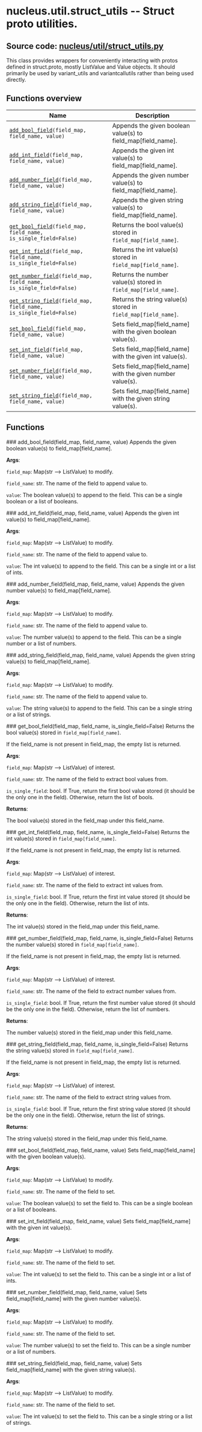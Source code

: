 # nucleus.util.struct_utils -- Struct proto utilities.
**Source code:** [nucleus/util/struct_utils.py](https://github.com/google/nucleus/tree/master/nucleus/util/struct_utils.py)
---
This class provides wrappers for conveniently interacting with protos defined
in struct.proto, mostly ListValue and Value objects. It should primarily be used
by variant_utils and variantcallutils rather than being used directly.

## Functions overview
Name | Description
-----|------------
[`add_bool_field`](#add_bool_field)`(field_map, field_name, value)` | Appends the given boolean value(s) to field_map[field_name].
[`add_int_field`](#add_int_field)`(field_map, field_name, value)` | Appends the given int value(s) to field_map[field_name].
[`add_number_field`](#add_number_field)`(field_map, field_name, value)` | Appends the given number value(s) to field_map[field_name].
[`add_string_field`](#add_string_field)`(field_map, field_name, value)` | Appends the given string value(s) to field_map[field_name].
[`get_bool_field`](#get_bool_field)`(field_map, field_name, is_single_field=False)` | Returns the bool value(s) stored in `field_map[field_name]`.
[`get_int_field`](#get_int_field)`(field_map, field_name, is_single_field=False)` | Returns the int value(s) stored in `field_map[field_name]`.
[`get_number_field`](#get_number_field)`(field_map, field_name, is_single_field=False)` | Returns the number value(s) stored in `field_map[field_name]`.
[`get_string_field`](#get_string_field)`(field_map, field_name, is_single_field=False)` | Returns the string value(s) stored in `field_map[field_name]`.
[`set_bool_field`](#set_bool_field)`(field_map, field_name, value)` | Sets field_map[field_name] with the given boolean value(s).
[`set_int_field`](#set_int_field)`(field_map, field_name, value)` | Sets field_map[field_name] with the given int value(s).
[`set_number_field`](#set_number_field)`(field_map, field_name, value)` | Sets field_map[field_name] with the given number value(s).
[`set_string_field`](#set_string_field)`(field_map, field_name, value)` | Sets field_map[field_name] with the given string value(s).

## Functions
###<a name="<_ast.FunctionDef object at 0x55f78d0d99d0>"></a> add_bool_field(field_map, field_name, value)
Appends the given boolean value(s) to field_map[field_name].

**Args**:

`field_map`: Map(str --> ListValue) to modify.

`field_name`: str. The name of the field to append value to.

`value`: The boolean value(s) to append to the field. This can be a single
    boolean or a list of booleans.


###<a name="<_ast.FunctionDef object at 0x55f78d1b9490>"></a> add_int_field(field_map, field_name, value)
Appends the given int value(s) to field_map[field_name].

**Args**:

`field_map`: Map(str --> ListValue) to modify.

`field_name`: str. The name of the field to append value to.

`value`: The int value(s) to append to the field. This can be a single
    int or a list of ints.


###<a name="<_ast.FunctionDef object at 0x55f78d1b6ed0>"></a> add_number_field(field_map, field_name, value)
Appends the given number value(s) to field_map[field_name].

**Args**:

`field_map`: Map(str --> ListValue) to modify.

`field_name`: str. The name of the field to append value to.

`value`: The number value(s) to append to the field. This can be a single
    number or a list of numbers.


###<a name="<_ast.FunctionDef object at 0x55f78d0f1190>"></a> add_string_field(field_map, field_name, value)
Appends the given string value(s) to field_map[field_name].

**Args**:

`field_map`: Map(str --> ListValue) to modify.

`field_name`: str. The name of the field to append value to.

`value`: The string value(s) to append to the field. This can be a single
    string or a list of strings.


###<a name="<_ast.FunctionDef object at 0x55f78d0d9550>"></a> get_bool_field(field_map, field_name, is_single_field=False)
Returns the bool value(s) stored in `field_map[field_name]`.

If the field_name is not present in field_map, the empty list is returned.

**Args**:

`field_map`: Map(str --> ListValue) of interest.

`field_name`: str. The name of the field to extract bool values from.

`is_single_field`: bool. If True, return the first bool value stored (it
    should be the only one in the field). Otherwise, return the list of
    bools.


**Returns**:

  The bool value(s) stored in the field_map under this field_name.

###<a name="<_ast.FunctionDef object at 0x55f78d0f1310>"></a> get_int_field(field_map, field_name, is_single_field=False)
Returns the int value(s) stored in `field_map[field_name]`.

If the field_name is not present in field_map, the empty list is returned.

**Args**:

`field_map`: Map(str --> ListValue) of interest.

`field_name`: str. The name of the field to extract int values from.

`is_single_field`: bool. If True, return the first int value stored (it
    should be the only one in the field). Otherwise, return the list of
    ints.


**Returns**:

  The int value(s) stored in the field_map under this field_name.

###<a name="<_ast.FunctionDef object at 0x55f78d1b9d90>"></a> get_number_field(field_map, field_name, is_single_field=False)
Returns the number value(s) stored in `field_map[field_name]`.

If the field_name is not present in field_map, the empty list is returned.

**Args**:

`field_map`: Map(str --> ListValue) of interest.

`field_name`: str. The name of the field to extract number values from.

`is_single_field`: bool. If True, return the first number value stored (it
    should be the only one in the field). Otherwise, return the list of
    numbers.


**Returns**:

  The number value(s) stored in the field_map under this field_name.

###<a name="<_ast.FunctionDef object at 0x55f78d0d9a90>"></a> get_string_field(field_map, field_name, is_single_field=False)
Returns the string value(s) stored in `field_map[field_name]`.

If the field_name is not present in field_map, the empty list is returned.

**Args**:

`field_map`: Map(str --> ListValue) of interest.

`field_name`: str. The name of the field to extract string values from.

`is_single_field`: bool. If True, return the first string value stored (it
    should be the only one in the field). Otherwise, return the list of
    strings.


**Returns**:

  The string value(s) stored in the field_map under this field_name.

###<a name="<_ast.FunctionDef object at 0x55f78d0d9410>"></a> set_bool_field(field_map, field_name, value)
Sets field_map[field_name] with the given boolean value(s).

**Args**:

`field_map`: Map(str --> ListValue) to modify.

`field_name`: str. The name of the field to set.

`value`: The boolean value(s) to set the field to. This can be a single
    boolean or a list of booleans.


###<a name="<_ast.FunctionDef object at 0x55f78d1b9cd0>"></a> set_int_field(field_map, field_name, value)
Sets field_map[field_name] with the given int value(s).

**Args**:

`field_map`: Map(str --> ListValue) to modify.

`field_name`: str. The name of the field to set.

`value`: The int value(s) to set the field to. This can be a single int
    or a list of ints.


###<a name="<_ast.FunctionDef object at 0x55f78d1b9550>"></a> set_number_field(field_map, field_name, value)
Sets field_map[field_name] with the given number value(s).

**Args**:

`field_map`: Map(str --> ListValue) to modify.

`field_name`: str. The name of the field to set.

`value`: The number value(s) to set the field to. This can be a single number
    or a list of numbers.


###<a name="<_ast.FunctionDef object at 0x55f78d0f1b50>"></a> set_string_field(field_map, field_name, value)
Sets field_map[field_name] with the given string value(s).

**Args**:

`field_map`: Map(str --> ListValue) to modify.

`field_name`: str. The name of the field to set.

`value`: The int value(s) to set the field to. This can be a single string or
    a list of strings.


